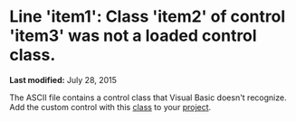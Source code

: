 
# Line 'item1': Class 'item2' of control 'item3' was not a loaded control class.

 **Last modified:** July 28, 2015

The ASCII file contains a control class that Visual Basic doesn't recognize. Add the custom control with this  [class](b8bdf64f-5920-1ae9-16d0-b26d09524a30.md) to your [project](b8bdf64f-5920-1ae9-16d0-b26d09524a30.md).
